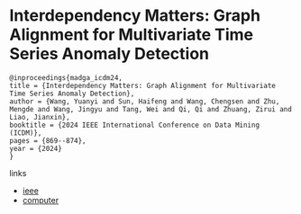 # Interdependency Matters: Graph Alignment for Multivariate Time Series Anomaly Detection

```
@inproceedings{madga_icdm24,
title = {Interdependency Matters: Graph Alignment for Multivariate Time Series Anomaly Detection},
author = {Wang, Yuanyi and Sun, Haifeng and Wang, Chengsen and Zhu, Mengde and Wang, Jingyu and Tang, Wei and Qi, Qi and Zhuang, Zirui and Liao, Jianxin},
booktitle = {2024 IEEE International Conference on Data Mining (ICDM)},
pages = {869--874},
year = {2024}
}
```

links
- [ieee](https://doi.org/10.1109/ICDM59182.2024.00107)
- [computer](https://doi.ieeecomputersociety.org/10.1109/ICDM59182.2024.00107)
